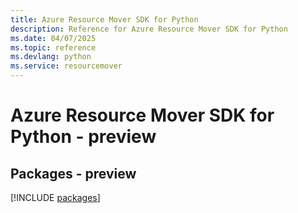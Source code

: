 ```yaml
---
title: Azure Resource Mover SDK for Python
description: Reference for Azure Resource Mover SDK for Python
ms.date: 04/07/2025
ms.topic: reference
ms.devlang: python
ms.service: resourcemover
---
```

# Azure Resource Mover SDK for Python - preview
## Packages - preview
[!INCLUDE [packages](resource-mover-index.md)]